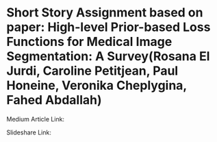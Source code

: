 # Short Story Assignment based on paper: High-level Prior-based Loss Functions for Medical Image Segmentation: A Survey(Rosana El Jurdi, Caroline Petitjean, Paul Honeine, Veronika Cheplygina, Fahed Abdallah)

Medium Article Link:

Slideshare Link:

